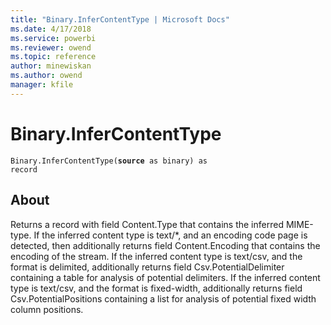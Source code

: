 ```yaml
---
title: "Binary.InferContentType | Microsoft Docs"
ms.date: 4/17/2018
ms.service: powerbi
ms.reviewer: owend
ms.topic: reference
author: minewiskan
ms.author: owend
manager: kfile
---
```

# Binary.InferContentType
<code>Binary.InferContentType(<b>source</b> as binary) as record</code>
  
## About  
Returns a record with field Content.Type that contains the inferred MIME-type. If the inferred content type is text/*, and an encoding code page is detected, then additionally returns field Content.Encoding that contains the encoding of the stream. If the inferred content type is text/csv, and the format is delimited, additionally returns field Csv.PotentialDelimiter containing a table for analysis of potential delimiters. If the inferred content type is text/csv, and the format is fixed-width, additionally returns field Csv.PotentialPositions containing a list for analysis of potential fixed width column positions.
